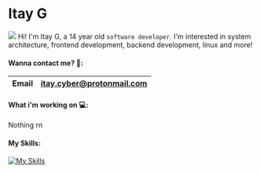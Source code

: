 # Itay G

<img src="https://cdn.jsdelivr.net/gh/Readme-Workflows/Readme-Icons@main/icons/gifs/wave.gif" /> Hi! I'm Itay G, a 14 year old ```software developer```. I'm interested in system architecture, frontend development, backend development, linux and more!


#### Wanna contact me? 📱:

|Email| <itay.cyber@protonmail.com> | 
--- | --- 

#### What i'm working on 💻:

Nothing rn

#### My Skills: 

[![My Skills](https://skills.thijs.gg/icons?i=js,html,css,cpp,cs,figma,git,java,nodejs,php,py,react,ts,unity)](https://skills.thijs.gg)
